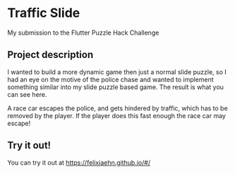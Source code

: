 # Traffic Slide

My submission to the Flutter Puzzle Hack Challenge

## Project description
I wanted to build a more dynamic game then just a normal slide puzzle, so I had an eye on the motive of the police chase
and wanted to implement something similar into my slide puzzle based game. The result is what you can see here. 

A race car escapes the police, and gets hindered by traffic, which has to be removed by the player. If the player does this fast enough the race car may escape!

## Try it out!
You can try it out at https://felixjaehn.github.io/#/

